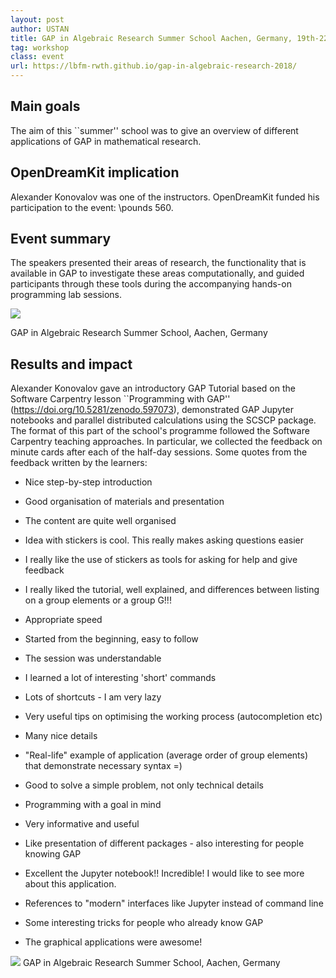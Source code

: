 ```yaml
---
layout: post
author: USTAN
title: GAP in Algebraic Research Summer School Aachen, Germany, 19th-22nd of November 2018
tag: workshop
class: event
url: https://lbfm-rwth.github.io/gap-in-algebraic-research-2018/
---
```


## Main goals

 The aim of this ``summer'' school was 
to give an overview of different applications of GAP in mathematical research. 

## OpenDreamKit implication

 Alexander Konovalov was one of the instructors. 
OpenDreamKit funded his participation to the event: \pounds 560.

## Event summary

 The speakers presented their areas of research, 
the functionality that is available in GAP to investigate these areas 
computationally, and guided participants through these tools during the 
accompanying hands-on programming lab sessions.

![](Aachen_school_2018)

GAP in Algebraic Research Summer School, Aachen, Germany

## Results and impact

 Alexander Konovalov
gave an introductory GAP Tutorial based on the 
Software Carpentry lesson ``Programming with GAP''
(https://doi.org/10.5281/zenodo.597073),
demonstrated GAP Jupyter notebooks and parallel 
distributed calculations using the SCSCP package.
The format of this part of the school's programme
followed the Software Carpentry teaching approaches.
In particular, we collected the feedback on minute
cards after each of the half-day sessions. Some quotes
from the feedback written by the learners:

- Nice step-by-step introduction

- Good organisation of materials and presentation

- The content are quite well organised 

- Idea with stickers is cool. This really makes asking questions easier

- I really like the use of stickers as tools for asking for help and give feedback

- I really liked the tutorial, well explained, and differences between listing on a group elements or a group G!!!

- Appropriate speed

- Started from the beginning, easy to follow

- The session was understandable

- I learned a lot of interesting 'short' commands

- Lots of shortcuts - I am very lazy

- Very useful tips on optimising the working process (autocompletion etc)

- Many nice details

- "Real-life" example of application (average order of group elements) that demonstrate necessary syntax =)

- Good to solve a simple problem, not only technical details

- Programming with a goal in mind

- Very informative and useful

- Like presentation of different packages - also interesting for people knowing GAP

- Excellent the Jupyter notebook!! Incredible! I would like to see more about this application.

- References to "modern" interfaces like Jupyter instead of command line

- Some interesting tricks for people who already know GAP

- The graphical applications were awesome!

![](Aachen_school_2018)
GAP in Algebraic Research Summer School, Aachen, Germany
